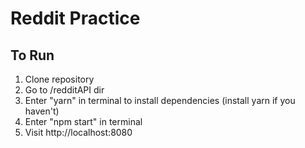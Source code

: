 # Reddit Practice

## To Run

1. Clone repository
2. Go to /redditAPI dir
3. Enter "yarn" in terminal to install dependencies (install yarn if you haven't)
4. Enter "npm start" in terminal
5. Visit http://localhost:8080